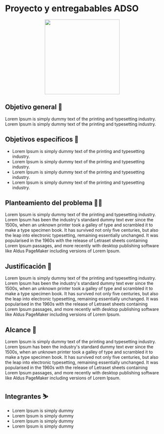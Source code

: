 # Proyecto y entregabables ADSO
<p align="center"><img width="245" src="https://github.com/davidbcaro/adso-project/blob/main/01-Trimestre%201/React-icon.png?raw=true"></p>

## Objetivo general 🎯
Lorem Ipsum is simply dummy text of the printing and typesetting industry. Lorem Ipsum is simply dummy text of the printing and typesetting industry. 

## Objetivos específicos 🎯
- Lorem Ipsum is simply dummy text of the printing and typesetting industry. 
- Lorem Ipsum is simply dummy text of the printing and typesetting industry. 
- Lorem Ipsum is simply dummy text of the printing and typesetting industry. 
- Lorem Ipsum is simply dummy text of the printing and typesetting industry. 

## Planteamiento del problema 😵‍💫
Lorem Ipsum is simply dummy text of the printing and typesetting industry. Lorem Ipsum has been the industry's standard dummy text ever since the 1500s, when an unknown printer took a galley of type and scrambled it to make a type specimen book. It has survived not only five centuries, but also the leap into electronic typesetting, remaining essentially unchanged. It was popularised in the 1960s with the release of Letraset sheets containing Lorem Ipsum passages, and more recently with desktop publishing software like Aldus PageMaker including versions of Lorem Ipsum.

## Justificación 📃
Lorem Ipsum is simply dummy text of the printing and typesetting industry. Lorem Ipsum has been the industry's standard dummy text ever since the 1500s, when an unknown printer took a galley of type and scrambled it to make a type specimen book. It has survived not only five centuries, but also the leap into electronic typesetting, remaining essentially unchanged. It was popularised in the 1960s with the release of Letraset sheets containing Lorem Ipsum passages, and more recently with desktop publishing software like Aldus PageMaker including versions of Lorem Ipsum.

## Alcance 🚀
Lorem Ipsum is simply dummy text of the printing and typesetting industry. Lorem Ipsum has been the industry's standard dummy text ever since the 1500s, when an unknown printer took a galley of type and scrambled it to make a type specimen book. It has survived not only five centuries, but also the leap into electronic typesetting, remaining essentially unchanged. It was popularised in the 1960s with the release of Letraset sheets containing Lorem Ipsum passages, and more recently with desktop publishing software like Aldus PageMaker including versions of Lorem Ipsum.

## Integrantes ⛷️
- Lorem Ipsum is simply dummy
- Lorem Ipsum is simply dummy
- Lorem Ipsum is simply dummy
- Lorem Ipsum is simply dummy
